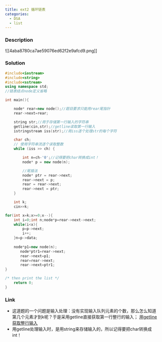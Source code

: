 ```yaml
---
title: ext2 循环链表
categories:
  - DSA
  - list
---
```

### **Description**

![[4aba8780ca7ae59076ed62f2e9afcd9.png]]

### **Solution**

```cpp
#include<iostream>
#include<string>
#include<sstream>
using namespace std;
//链表结点node定义省略  

int main(){

    node* rear=new node();//题目要求只能用rear尾指针
    rear->next=rear;

    string str;//用于存储第一行输入的字符串
    getline(cin,str);//getline读取第一行输入
    istringstream iss(str);//用iss逐个处理str的每个字符

    char ch;
    // 使用字符串流逐个读取整数
    while (iss >> ch) {

        int n=ch-'0';//记得要把char转换成int！
        node* p = new node(n);

		//尾插法
        node* ptr = rear->next;
        rear->next = p;
        rear = rear->next;
        rear->next = ptr;
    }

    int k;
    cin>>k;

for(int x=k;x>=0;x--){
    int i=0;int n;node*p=rear->next->next;
    while(i<x){
        p=p->next;
        i++;
    }n=p->data;
  
    node*p1=new node(n);
       node*ptr1=rear->next;
       rear->next=p1;
       rear=rear->next;
       rear->next=ptr1;
}

/* then print the list */
    return 0;
}
```

### Link
- 这道题的一个问题是输入处理：没有实现输入队列元素的个数，那么怎么知道第几个元素才到k呢？于是采用getline直接获取第一行整行的输入；
	[用getline获取整行输入](obsidian://open?vault=Obsidian%20Vault&file=Coding%2FKnowledge%2FGetline)
- 用getline处理输入时，是用string来存储输入的，所以记得要把char转换成int！